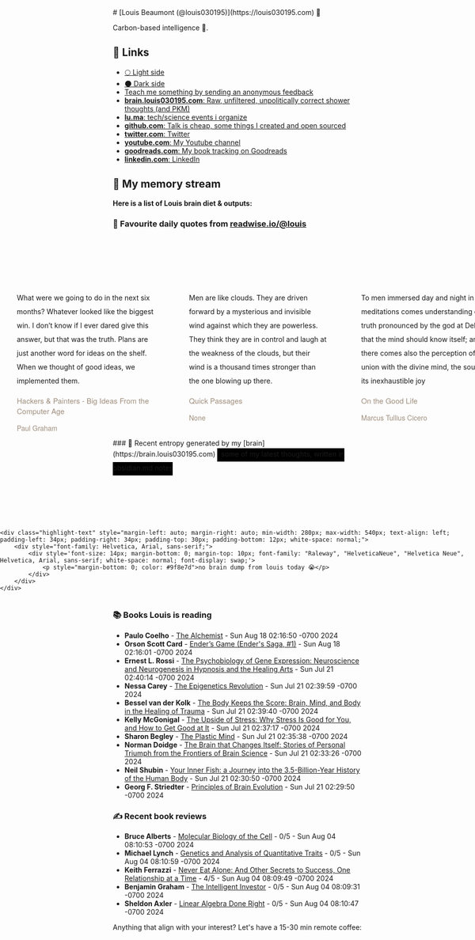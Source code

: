 <link rel="shortcut icon" href="/favicon.ico">
# [Louis Beaumont (@louis030195)](https://louis030195.com) 🤔

Carbon-based intelligence 🐒. 

## 🔗 Links

- [🌕 Light side](https://louisbeaumont.me)
- [🌑 Dark side](https://louis030195.com)
- [Teach me something by sending an anonymous feedback](https://www.admonymous.co/louis030195)
- [**brain.louis030195.com**: Raw, unfiltered, unpolitically correct shower thoughts (and PKM)](https://brain.louis030195.com)
- [**lu.ma**: tech/science events i organize](https://lu.ma/u/louis030195/events?past=1)
- [**github.com**: Talk is cheap, some things I created and open sourced](https://github.com/louis030195)
- [**twitter.com**: Twitter](https://twitter.com/@louis030195)
- [**youtube.com**: My Youtube channel](https://www.youtube.com/channel/UCQyHp-A6Y4hwRt7qmi_TYOQ)
- [**goodreads.com**: My book tracking on Goodreads](https://www.goodreads.com/user/show/103091881-louis-beaumont)
- [**linkedin.com**: LinkedIn](https://www.linkedin.com/in/louis030195)

## 🌊 My memory stream

**Here is a list of Louis brain diet & outputs:**

### 👋 Favourite daily quotes from [readwise.io/@louis](https://readwise.io/@louis)
<div class="some-highlights" style="display: flex;
  margin-left: -50vw;
  left: 50%;
  overflow-x: scroll;
  width: 100vw;
  position: relative; margin-top: 6rem;">
<div class="highlight-text" style="margin-left: auto; margin-right: auto; min-width: 280px; max-width: 540px; text-align: left; padding-left: 34px; padding-right: 34px; padding-top: 30px; padding-bottom: 12px; white-space: normal;">
<span style="background-color: transparent; line-height: 2; padding-bottom: 7px; padding-top: 3px; font-size: 14px; white-space: normal;">
          What were we going to do in the next six months? Whatever looked like the biggest win. I don’t know if I ever dared give this answer, but that was the truth. Plans are just another word for ideas on the shelf. When we thought of good ideas, we implemented them.
        </span>
<div style="font-family: Helvetica, Arial, sans-serif;">
<div style='font-size: 14px; margin-bottom: 0; margin-top: 10px; font-family: "Raleway", "HelveticaNeue", "Helvetica Neue", Helvetica, Arial, sans-serif; white-space: normal; font-display: swap;'>
<p style="margin-bottom: 0; font-size: 15px; margin-bottom: 2px; color: #9f8e7d">Hackers &amp; Painters - Big Ideas From the Computer Age</p>
<p style="margin-bottom: 0; color: #9f8e7d">Paul Graham</p>
</div>
</div>
</div>
<div class="highlight-text" style="margin-left: auto; margin-right: auto; min-width: 280px; max-width: 540px; text-align: left; padding-left: 34px; padding-right: 34px; padding-top: 30px; padding-bottom: 12px; white-space: normal;">
<span style="background-color: transparent; line-height: 2; padding-bottom: 7px; padding-top: 3px; font-size: 14px; white-space: normal;">
          Men are like clouds. They are driven forward by a mysterious and invisible wind against which they are powerless. They think they are in control and laugh at the weakness of the clouds, but their wind is a thousand times stronger than the one blowing up there.
        </span>
<div style="font-family: Helvetica, Arial, sans-serif;">
<div style='font-size: 14px; margin-bottom: 0; margin-top: 10px; font-family: "Raleway", "HelveticaNeue", "Helvetica Neue", Helvetica, Arial, sans-serif; white-space: normal; font-display: swap;'>
<p style="margin-bottom: 0; font-size: 15px; margin-bottom: 2px; color: #9f8e7d">Quick Passages</p>
<p style="margin-bottom: 0; color: #9f8e7d">None</p>
</div>
</div>
</div>
<div class="highlight-text" style="margin-left: auto; margin-right: auto; min-width: 280px; max-width: 540px; text-align: left; padding-left: 34px; padding-right: 34px; padding-top: 30px; padding-bottom: 12px; white-space: normal;">
<span style="background-color: transparent; line-height: 2; padding-bottom: 7px; padding-top: 3px; font-size: 14px; white-space: normal;">
          To men immersed day and night in these meditations comes understanding of the truth pronounced by the god at Delphi, that the mind should know itself; and there comes also the perception of its union with the divine mind, the source of its inexhaustible joy
        </span>
<div style="font-family: Helvetica, Arial, sans-serif;">
<div style='font-size: 14px; margin-bottom: 0; margin-top: 10px; font-family: "Raleway", "HelveticaNeue", "Helvetica Neue", Helvetica, Arial, sans-serif; white-space: normal; font-display: swap;'>
<p style="margin-bottom: 0; font-size: 15px; margin-bottom: 2px; color: #9f8e7d">On the Good Life</p>
<p style="margin-bottom: 0; color: #9f8e7d">Marcus Tullius Cicero</p>
</div>
</div>
</div>
</div>
### 🧠 Recent entropy generated by my [brain](https://brain.louis030195.com)
<span style="background-color: #000000; line-height: 2; padding-bottom: 7px; padding-top: 3px; font-size: 14px; white-space: normal;">
    ℹ️ some of my latest thoughts, written in obsidian.md notes
</span>
<div class="some-highlights" style="display: flex;
    margin-left: -50vw;
    left: 50%;
    overflow-x: scroll;
    width: 100vw;
    position: relative; margin-top: 6rem;">
    
    <div class="highlight-text" style="margin-left: auto; margin-right: auto; min-width: 280px; max-width: 540px; text-align: left; padding-left: 34px; padding-right: 34px; padding-top: 30px; padding-bottom: 12px; white-space: normal;">
        <div style="font-family: Helvetica, Arial, sans-serif;">
            <div style='font-size: 14px; margin-bottom: 0; margin-top: 10px; font-family: "Raleway", "HelveticaNeue", "Helvetica Neue", Helvetica, Arial, sans-serif; white-space: normal; font-display: swap;'>
                <p style="margin-bottom: 0; color: #9f8e7d">no brain dump from louis today 😭</p>
            </div>
        </div>
    </div>
    
</div>


### 📚 Books Louis is reading

-   **Paulo Coelho**  - [The Alchemist](https://www.goodreads.com/book/show/133946561-the-alchemist) - Sun Aug 18 02:16:50 -0700 2024
-   **Orson Scott Card**  - [Ender’s Game (Ender&#39;s Saga, #1)](https://www.goodreads.com/book/show/375802.Ender_s_Game) - Sun Aug 18 02:16:01 -0700 2024
-   **Ernest L. Rossi**  - [The Psychobiology of Gene Expression: Neuroscience and Neurogenesis in Hypnosis and the Healing Arts](https://www.goodreads.com/book/show/533780.The_Psychobiology_of_Gene_Expression) - Sun Jul 21 02:40:14 -0700 2024
-   **Nessa Carey**  - [The Epigenetics Revolution](https://www.goodreads.com/book/show/12414734-the-epigenetics-revolution) - Sun Jul 21 02:39:59 -0700 2024
-   **Bessel van der Kolk**  - [The Body Keeps the Score: Brain, Mind, and Body in the Healing of Trauma](https://www.goodreads.com/book/show/18693771-the-body-keeps-the-score) - Sun Jul 21 02:39:40 -0700 2024
-   **Kelly McGonigal**  - [The Upside of Stress: Why Stress Is Good for You, and How to Get Good at It](https://www.goodreads.com/book/show/23281639-the-upside-of-stress) - Sun Jul 21 02:37:17 -0700 2024
-   **Sharon Begley**  - [The Plastic Mind](https://www.goodreads.com/book/show/12710665-the-plastic-mind) - Sun Jul 21 02:35:38 -0700 2024
-   **Norman Doidge**  - [The Brain that Changes Itself: Stories of Personal Triumph from the Frontiers of Brain Science](https://www.goodreads.com/book/show/570172.The_Brain_that_Changes_Itself) - Sun Jul 21 02:33:26 -0700 2024
-   **Neil Shubin**  - [Your Inner Fish: a Journey into the 3.5-Billion-Year History of the Human Body](https://www.goodreads.com/book/show/1662160.Your_Inner_Fish) - Sun Jul 21 02:30:50 -0700 2024
-   **Georg F. Striedter**  - [Principles of Brain Evolution](https://www.goodreads.com/book/show/783742.Principles_of_Brain_Evolution) - Sun Jul 21 02:29:50 -0700 2024

### ✍ Recent book reviews

-   **Bruce Alberts**  - [Molecular Biology of the Cell](https://www.goodreads.com/book/show/13400.Molecular_Biology_of_the_Cell) - 0/5 - Sun Aug 04 08:10:53 -0700 2024
-   **Michael Lynch**  - [Genetics and Analysis of Quantitative Traits](https://www.goodreads.com/book/show/80198.Genetics_and_Analysis_of_Quantitative_Traits) - 0/5 - Sun Aug 04 08:10:59 -0700 2024
-   **Keith Ferrazzi**  - [Never Eat Alone: And Other Secrets to Success, One Relationship at a Time](https://www.goodreads.com/book/show/84699.Never_Eat_Alone) - 4/5 - Sun Aug 04 08:09:49 -0700 2024
-   **Benjamin Graham**  - [The Intelligent Investor](https://www.goodreads.com/book/show/106835.The_Intelligent_Investor) - 0/5 - Sun Aug 04 08:09:31 -0700 2024
-   **Sheldon Axler**  - [Linear Algebra Done Right](https://www.goodreads.com/book/show/309768.Linear_Algebra_Done_Right) - 0/5 - Sun Aug 04 08:10:47 -0700 2024

Anything that align with your interest? Let's have a 15-30 min remote coffee:


<div style="width:100%;height:100%;overflow:scroll" id="my-cal-inline"></div>
<script type="text/javascript">
  (function (C, A, L) { let p = function (a, ar) { a.q.push(ar); }; let d = C.document; C.Cal = C.Cal || function () { let cal = C.Cal; let ar = arguments; if (!cal.loaded) { cal.ns = {}; cal.q = cal.q || []; d.head.appendChild(d.createElement("script")).src = A; cal.loaded = true; } if (ar[0] === L) { const api = function () { p(api, arguments); }; const namespace = ar[1]; api.q = api.q || []; typeof namespace === "string" ? (cal.ns[namespace] = api) && p(api, ar) : p(cal, ar); return; } p(cal, ar); }; })(window, "https://app.cal.com/embed/embed.js", "init");
Cal("init", "cof", {origin:"https://cal.com"});

  Cal.ns.cof("inline", {
	elementOrSelector:"#my-cal-inline",
	calLink: "louis030195/cof",
	layout: "month_view"
  });
  
  Cal.ns.cof("ui", {"styles":{"branding":{"brandColor":"#000000"}},"hideEventTypeDetails":false,"layout":"month_view"});
  </script>
  
